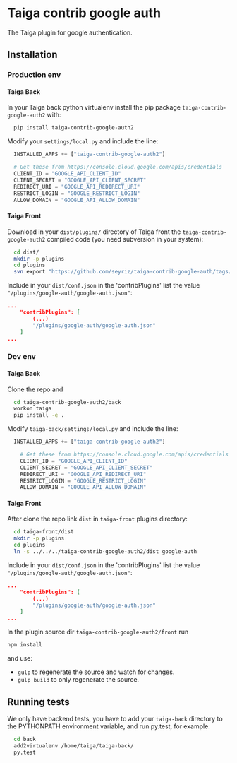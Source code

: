 Taiga contrib google auth
=========================

The Taiga plugin for google authentication.

Installation
------------
### Production env

#### Taiga Back

In your Taiga back python virtualenv install the pip package `taiga-contrib-google-auth2` with:

```bash
  pip install taiga-contrib-google-auth2
```

Modify your `settings/local.py` and include the line:

```python
  INSTALLED_APPS += ["taiga-contrib-google-auth2"]

  # Get these from https://console.cloud.google.com/apis/credentials
  CLIENT_ID = "GOOGLE_API_CLIENT_ID"
  CLIENT_SECRET = "GOOGLE_API_CLIENT_SECRET"
  REDIRECT_URI = "GOOGLE_API_REDIRECT_URI"
  RESTRICT_LOGIN = "GOOGLE_RESTRICT_LOGIN"
  ALLOW_DOMAIN = "GOOGLE_API_ALLOW_DOMAIN"
```

#### Taiga Front

Download in your `dist/plugins/` directory of Taiga front the `taiga-contrib-google-auth2` compiled code (you need subversion in your system):

```bash
  cd dist/
  mkdir -p plugins
  cd plugins
  svn export "https://github.com/seyriz/taiga-contrib-google-auth/tags/$(pip show taiga-contrib-google-auth2 | awk '/^Version: /{print $2}')/front/dist"  "google-auth"
```

Include in your `dist/conf.json` in the 'contribPlugins' list the value `"/plugins/google-auth/google-auth.json"`:

```json
...
    "contribPlugins": [
        (...)
        "/plugins/google-auth/google-auth.json"
    ]
...
```

### Dev env

#### Taiga Back

Clone the repo and

```bash
  cd taiga-contrib-google-auth2/back
  workon taiga
  pip install -e .
```

Modify `taiga-back/settings/local.py` and include the line:

```python
  INSTALLED_APPS += ["taiga-contrib-google-auth2"]

    # Get these from https://console.cloud.google.com/apis/credentials
    CLIENT_ID = "GOOGLE_API_CLIENT_ID"
    CLIENT_SECRET = "GOOGLE_API_CLIENT_SECRET"
    REDIRECT_URI = "GOOGLE_API_REDIRECT_URI"
    RESTRICT_LOGIN = "GOOGLE_RESTRICT_LOGIN"
    ALLOW_DOMAIN = "GOOGLE_API_ALLOW_DOMAIN"
```

#### Taiga Front

After clone the repo link `dist` in `taiga-front` plugins directory:

```bash
  cd taiga-front/dist
  mkdir -p plugins
  cd plugins
  ln -s ../../../taiga-contrib-google-auth2/dist google-auth
```

Include in your `dist/conf.json` in the 'contribPlugins' list the value `"/plugins/google-auth/google-auth.json"`:

```json
...
    "contribPlugins": [
        (...)
        "/plugins/google-auth/google-auth.json"
    ]
...
```

In the plugin source dir `taiga-contrib-google-auth2/front` run

```bash
npm install
```
and use:

- `gulp` to regenerate the source and watch for changes.
- `gulp build` to only regenerate the source.

Running tests
-------------

We only have backend tests, you have to add your `taiga-back` directory to the
PYTHONPATH environment variable, and run py.test, for example:

```bash
  cd back
  add2virtualenv /home/taiga/taiga-back/
  py.test
```
